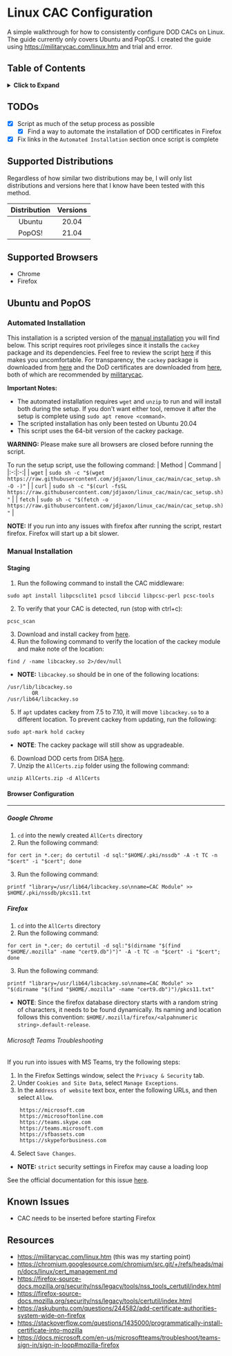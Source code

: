 # Linux CAC Configuration
A simple walkthrough for how to consistently configure DOD CACs on Linux. The
guide currently only covers Ubuntu and PopOS. I created the guide using
https://militarycac.com/linux.htm and trial and error.

## Table of Contents
<details>
<summary>
<b>Click to Expand</b>
</summary>

1. [Supported Distributions](#supported-distributions)
1. [Supported Browsers](#supported-browsers)
1. [Ubuntu and PopOS](#ubuntu-and-popos)
    1. [Automated Installation](#automated-installation)
    1. [Manual Installation](#manual-installation)
        1. [Staging](#staging)
        1. [Browser Configuration](#browser-configuration)
            1. [Google Chrome](#google-chrome)
            1. [Firefox](#firefox)
                1. [Microsoft Teams Troubleshooting](#microsoft-teams-troubleshooting)
1. [Known Issues](#known-issues)
1. [Resources](#resources)
</details>

## TODOs
- [x] Script as much of the setup process as possible
    - [x] Find a way to automate the installation of DOD certificates in Firefox
- [x] Fix links in the `Automated Installation` section once script is complete

## Supported Distributions
Regardless of how similar two distributions may be, I will only list
distributions and versions here that I know have been tested with this method.

| Distribution | Versions |
|:-:|:-:|
| Ubuntu | 20.04 |
| PopOS! | 21.04 |

## Supported Browsers
- Chrome
- Firefox

## Ubuntu and PopOS

### Automated Installation
This installation is a scripted version of the [manual installation](#manual-installation) you will find below.
This script requires root privileges since it installs the `cackey` package and its dependencies.
Feel free to review the script [here](https://raw.githubusercontent.com/jdjaxon/linux_cac/main/cac_setup.sh) if this makes you uncomfortable.
For transparency, the `cackey` package is downloaded from [here](https://cackey.rkeene.org/download/0.7.5/cackey_0.7.5-1_amd64.deb) and the DoD certificates are downloaded from [here](https://militarycac.com/maccerts/AllCerts.zip), both of which are recommended by [militarycac](https://militarycac.com).

**Important Notes:**
- The automated installation requires `wget` and `unzip` to run and will install both during the setup. If you don't want either tool, remove it after the setup is complete using `sudo apt remove <command>`.
- The scripted installation has only been tested on Ubuntu 20.04
- This script uses the 64-bit version of the cackey package.

**WARNING:** Please make sure all browsers are closed before running the script.

To run the setup script, use the following command:
| Method | Command |
|:-:|:-:|
| `wget`  | `sudo sh -c "$(wget https://raw.githubusercontent.com/jdjaxon/linux_cac/main/cac_setup.sh -O -)"` |
| `curl`  | `sudo sh -c "$(curl -fsSL https://raw.githubusercontent.com/jdjaxon/linux_cac/main/cac_setup.sh)"` |
| `fetch` | `sudo sh -c "$(fetch -o https://raw.githubusercontent.com/jdjaxon/linux_cac/main/cac_setup.sh)"` |

**NOTE:** If you run into any issues with firefox after running the script, restart firefox. Firefox will start up a bit slower.


### Manual Installation
#### Staging
1. Run the following command to install the CAC middleware:
```
sudo apt install libpcsclite1 pcscd libccid libpcsc-perl pcsc-tools
```
2. To verify that your CAC is detected, run (stop with ctrl+c):
```
pcsc_scan
```
3. Download and install cackey from [here](http://cackey.rkeene.org/fossil/wiki?name=Downloads).
4. Run the following command to verify the location of the cackey module and make note of the location:
```
find / -name libcackey.so 2>/dev/null
```
- **NOTE:** `libcackey.so` should be in one of the following locations:
```
/usr/lib/libcackey.so
        OR
/usr/lib64/libcackey.so
```
5. If `apt` updates cackey from 7.5 to 7.10, it will move `libcackey.so` to a different location.
To prevent cackey from updating, run the following:
```
sudo apt-mark hold cackey
```
- **NOTE**: The cackey package will still show as upgradeable.

6. Download DOD certs from DISA [here](https://militarycac.com/maccerts/AllCerts.zip).
7. Unzip the `AllCerts.zip` folder using the following command:
```
unzip AllCerts.zip -d AllCerts
```

#### Browser Configuration
---
##### Google Chrome
1. `cd` into the newly created `AllCerts` directory
2. Run the following command:
```
for cert in *.cer; do certutil -d sql:"$HOME/.pki/nssdb" -A -t TC -n "$cert" -i "$cert"; done
```
3. Run the following command:
```
printf "library=/usr/lib64/libcackey.so\nname=CAC Module" >> $HOME/.pki/nssdb/pkcs11.txt
```

##### Firefox
1. `cd` into the `AllCerts` directory
2. Run the following command:
```
for cert in *.cer; do certutil -d sql:"$(dirname "$(find "$HOME/.mozilla" -name "cert9.db")")" -A -t TC -n "$cert" -i "$cert"; done
```
3. Run the following command:
```
printf "library=/usr/lib64/libcackey.so\nname=CAC Module" >> "$(dirname "$(find "$HOME/.mozilla" -name "cert9.db")")/pkcs11.txt"
```
- **NOTE**: Since the firefox database directory starts with a random string of characters, it needs to be found dynamically. Its naming and location follows this convention: `$HOME/.mozilla/firefox/<alpahnumeric string>.default-release`.

###### Microsoft Teams Troubleshooting
If you run into issues with MS Teams, try the following steps:
1. In the Firefox Settings window, select the `Privacy & Security` tab.
2. Under `Cookies and Site Data`, select `Manage Exceptions`.
3. In the `Address of website` text box, enter the following URLs, and then select `Allow`.
```
    https://microsoft.com
    https://microsoftonline.com
    https://teams.skype.com
    https://teams.microsoft.com
    https://sfbassets.com
    https://skypeforbusiness.com
```
4. Select `Save Changes`.

- **NOTE:** `strict` security settings in Firefox may cause a loading loop

See the official documentation for this issue
[here](https://docs.microsoft.com/en-us/microsoftteams/troubleshoot/teams-sign-in/sign-in-loop#mozilla-firefox).


## Known Issues
- CAC needs to be inserted before starting Firefox

## Resources
- https://militarycac.com/linux.htm (this was my starting point)
- https://chromium.googlesource.com/chromium/src.git/+/refs/heads/main/docs/linux/cert_management.md
- https://firefox-source-docs.mozilla.org/security/nss/legacy/tools/nss_tools_certutil/index.html
- https://firefox-source-docs.mozilla.org/security/nss/legacy/tools/certutil/index.html
- https://askubuntu.com/questions/244582/add-certificate-authorities-system-wide-on-firefox
- https://stackoverflow.com/questions/1435000/programmatically-install-certificate-into-mozilla
- https://docs.microsoft.com/en-us/microsoftteams/troubleshoot/teams-sign-in/sign-in-loop#mozilla-firefox
